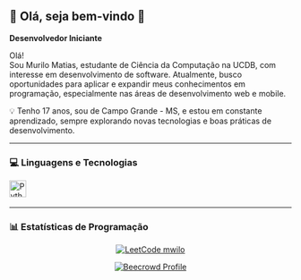 ## 👋 Olá, seja bem-vindo 💐

**Desenvolvedor Iniciante**

Olá!  
Sou Murilo Matias, estudante de Ciência da Computação na UCDB, com interesse em desenvolvimento de software. Atualmente, busco oportunidades para aplicar e expandir meus conhecimentos em programação, especialmente nas áreas de desenvolvimento web e mobile.

💡 Tenho 17 anos, sou de Campo Grande - MS, e estou em constante aprendizado, sempre explorando novas tecnologias e boas práticas de desenvolvimento.

---

### 💻 Linguagens e Tecnologias

<img 
  align="left" 
  alt="Python" 
  title="Python" 
  width="30px" 
  style="padding-right: 10px;" 
  src="https://cdn.jsdelivr.net/gh/devicons/devicon@latest/icons/python/python-original.svg"
/>

<br/><br/>

---

### 📊 Estatísticas de Programação

<p align="center">
  <a href="https://leetcode.com/mwilo">
    <img src="https://leetcard.jacoblin.cool/mwilo?ext=contest" alt="LeetCode mwilo" />
  </a>
</p>

<p align="center">
  <a href="https://judge.beecrowd.com/en/profile/1156486">
    <img src="https://img.shields.io/badge/Beecrowd-1156486-blue?style=for-the-badge&logo=codeforces" alt="Beecrowd Profile"/>
  </a>
</p>
